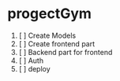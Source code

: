 # progectGym
1) [ ] Create Models
2) [ ] Create frontend part 
3) [ ] Backend part for frontend
4) [ ] Auth
5) [ ] deploy
 
